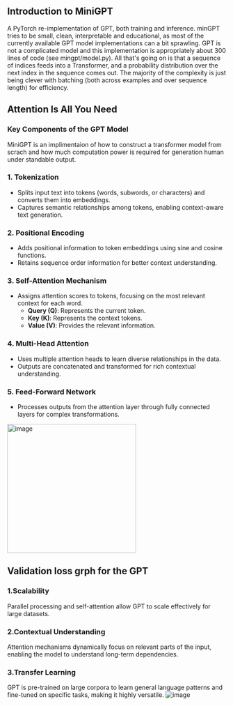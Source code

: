 ## Introduction to MiniGPT
A PyTorch re-implementation of GPT, both training and inference. minGPT tries to be small, clean, interpretable and educational, as most of the currently available GPT model implementations can a bit sprawling. GPT is not a complicated model and this implementation is appropriately about 300 lines of code (see mingpt/model.py). All that's going on is that a sequence of indices feeds into a Transformer, and a probability distribution over the next index in the sequence comes out. The majority of the complexity is just being clever with batching (both across examples and over sequence length) for efficiency.

## Attention Is All You Need
### Key Components of the GPT Model

MiniGPT is an implimentaion of how to construct a transformer model from scrach and how much computation power is required for generation human under standable output. 

### 1. Tokenization
- Splits input text into tokens (words, subwords, or characters) and converts them into embeddings.
- Captures semantic relationships among tokens, enabling context-aware text generation.

### 2. Positional Encoding
- Adds positional information to token embeddings using sine and cosine functions.
- Retains sequence order information for better context understanding.

### 3. Self-Attention Mechanism
- Assigns attention scores to tokens, focusing on the most relevant context for each word.
  - **Query (Q)**: Represents the current token.
  - **Key (K)**: Represents the context tokens.
  - **Value (V)**: Provides the relevant information.

### 4. Multi-Head Attention
- Uses multiple attention heads to learn diverse relationships in the data.
- Outputs are concatenated and transformed for rich contextual understanding.

### 5. Feed-Forward Network
- Processes outputs from the attention layer through fully connected layers for complex transformations.

<img width="296" alt="image" src="https://github.com/user-attachments/assets/910932e4-7f87-47c7-a6c5-0c7c76ad32ab" />



## Validation loss grph for the GPT

### 1.Scalability
Parallel processing and self-attention allow GPT to scale effectively for large datasets.
### 2.Contextual Understanding
Attention mechanisms dynamically focus on relevant parts of the input, enabling the model to understand long-term dependencies.
### 3.Transfer Learning
GPT is pre-trained on large corpora to learn general language patterns and fine-tuned on specific tasks, making it highly versatile.
![image](https://github.com/user-attachments/assets/5a665b1e-8a5d-41ba-b416-91b388df731b)
